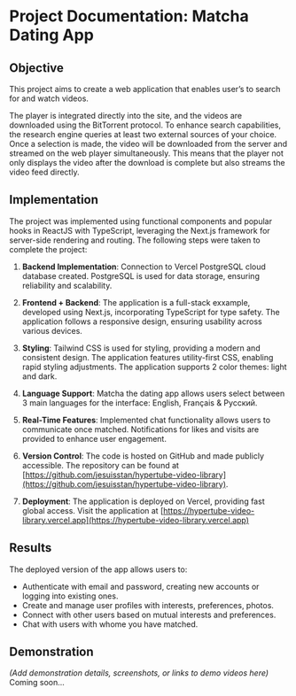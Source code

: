 # Project Documentation: Matcha Dating App

## Objective

This project aims to create a web application that enables user’s to search for and watch videos.

The player is integrated directly into the site, and the videos are downloaded using the BitTorrent protocol.
To enhance search capabilities, the research engine queries at least two external sources of your choice.
Once a selection is made, the video will be downloaded from the server and streamed on the web player simultaneously.
This means that the player not only displays the video after the download is complete but also streams the video feed directly.

## Implementation

The project was implemented using functional components and popular hooks in ReactJS with TypeScript, leveraging the Next.js framework for server-side rendering and routing. The following steps were taken to complete the project:

1. **Backend Implementation**: Connection to Vercel PostgreSQL cloud database created. PostgreSQL is used for data storage, ensuring reliability and scalability.

2. **Frontend + Backend**: The application is a full-stack exxample, developed using Next.js, incorporating TypeScript for type safety. The application follows a responsive design, ensuring usability across various devices.

3. **Styling**: Tailwind CSS is used for styling, providing a modern and consistent design. The application features utility-first CSS, enabling rapid styling adjustments. The application supports 2 color themes: light and dark.

4. **Language Support**: Matcha the dating app allows users select between 3 main languages for the interface: English, Français & Русский.

5. **Real-Time Features**: Implemented chat functionality allows users to communicate once matched. Notifications for likes and visits are provided to enhance user engagement.

6. **Version Control**: The code is hosted on GitHub and made publicly accessible. The repository can be found at [https://github.com/jesuisstan/hypertube-video-library](https://github.com/jesuisstan/hypertube-video-library).

7. **Deployment**: The application is deployed on Vercel, providing fast global access. Visit the application at [https://hypertube-video-library.vercel.app](https://hypertube-video-library.vercel.app)

## Results

The deployed version of the app allows users to:

- Authenticate with email and password, creating new accounts or logging into existing ones.
- Create and manage user profiles with interests, preferences, photos.
- Connect with other users based on mutual interests and preferences.
- Chat with users with whome you have matched.

## Demonstration

_(Add demonstration details, screenshots, or links to demo videos here)_ Coming soon...